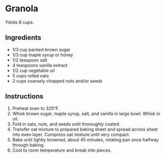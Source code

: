 # Granola

Yields 8 cups.

## Ingredients

- 1/3 cup packed brown sugar
- 1/3 cup maple syrup or honey
- 1/2 teaspoon salt
- 4 teaspoons vanilla extract
- 1/2 cup vegetable oil
- 5 cups rolled oats
- 2 cups coarsely chopped nuts and/or seeds

## Instructions

1. Preheat oven to 325&deg;F.
2. Whisk brown sugar, maple syrup, salt, and vanilla in large bowl. Whisk in oil.
3. Fold in oats, nuts, and seeds until thoroughly coated.
4. Transfer oat mixture to prepared baking sheet and spread across sheet into even layer. Compress oat mixture until very compact.
5. Bake until lightly browned, about 45 minutes, rotating pan once halfway through baking.
6. Cool to room temperature and break into pieces.
